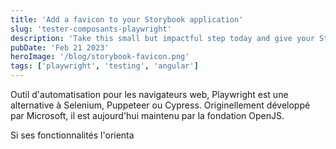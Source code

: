 ```yaml
---
title: 'Add a favicon to your Storybook application'
slug: 'tester-composants-playwright'
description: 'Take this small but impactful step today and give your Storybook application that extra touch of visual appeal and professionalism!'
pubDate: 'Feb 21 2023'
heroImage: '/blog/storybook-favicon.png'
tags: ['playwright', 'testing', 'angular']
---
```


Outil d'automatisation pour les navigateurs web, Playwright est une alternative à Selenium, Puppeteer ou Cypress.
Originellement développé par Microsoft, il est aujourd'hui maintenu par la fondation OpenJS.

Si ses fonctionnalités l'orienta


